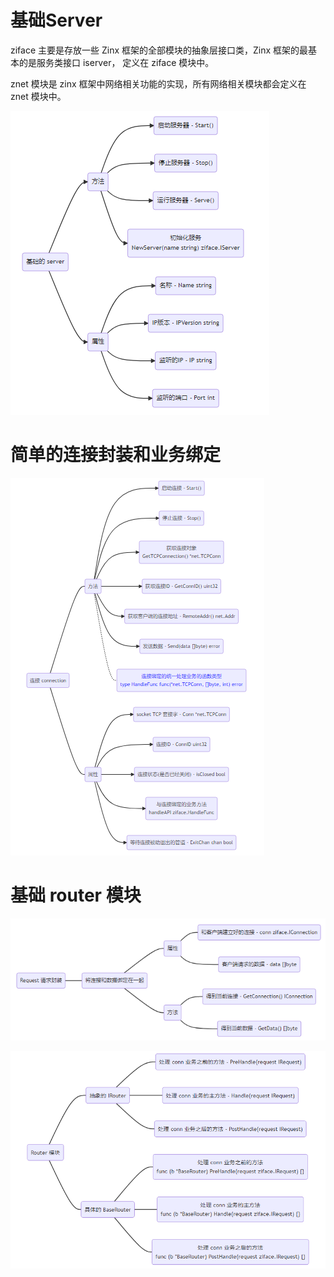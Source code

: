 # 基础Server
ziface 主要是存放一些 Zinx 框架的全部模块的抽象层接口类，Zinx 框架的最基本的是服务类接口 iserver，
定义在 ziface 模块中。

znet 模块是 zinx 框架中网络相关功能的实现，所有网络相关模块都会定义在 znet 模块中。

![img.png](images/basic_server.png)

# 简单的连接封装和业务绑定

![img.png](images/conn.png)

# 基础 router 模块

![img.png](images/request.png)

![img.png](images/router.png)